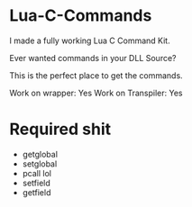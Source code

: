 # Lua-C-Commands

I made a fully working Lua C Command Kit.

Ever wanted commands in your DLL Source?

This is the perfect place to get the commands.

Work on wrapper: Yes
Work on Transpiler: Yes

# Required shit

- getglobal
- setglobal
- pcall lol
- setfield
- getfield
